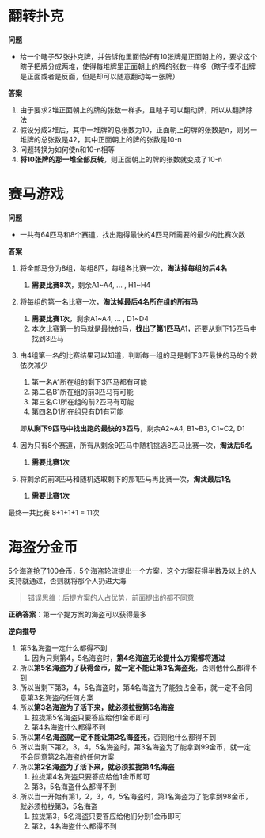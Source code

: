 # 翻转扑克

**问题**

- 给一个瞎子52张扑克牌，并告诉他里面恰好有10张牌是正面朝上的，要求这个瞎子把牌分成两堆，使得每堆牌里正面朝上的牌的张数一样多（瞎子摸不出牌是正面或者是反面，但是却可以随意翻动每一张牌）

**答案**

1. 由于要求2堆正面朝上的牌的张数一样多，且瞎子可以翻动牌，所以从翻牌除法
2. 假设分成2堆后，其中一堆牌的总张数为10，正面朝上的牌的张数是n，则另一堆牌的总张数是42，其中正面朝上的牌的张数是10-n
3. 问题转换为如何使n和10-n相等
4. **将10张牌的那一堆全部反转**，则正面朝上的牌的张数就变成了10-n



# 赛马游戏

**问题**

- 一共有64匹马和8个赛道，找出跑得最快的4匹马所需要的最少的比赛次数

**答案**

1. 将全部马分为8组，每组8匹，每组各比赛一次，**淘汰掉每组的后4名**

   1. **需要比赛8次**，剩余A1~A4, ... , H1~H4

2. 将每组的第一名比赛一次，**淘汰掉最后4名所在组的所有马**

   1. **需要比赛1次**，剩余A1~A4, ... , D1~D4
   2. 本次比赛第一的马就是最快的马，**找出了第1匹马**A1，还要从剩下15匹马中找到3匹马

3. 由4组第一名的比赛结果可以知道，判断每一组的马是剩下3匹最快的马的个数依次减少

   1. 第一名A1所在组的剩下3匹马都有可能
   2. 第二名B1所在组的前3匹马有可能
   3. 第三名C1所在组的前2匹马有可能
   4. 第四名D1所在组只有D1有可能

   即**从剩下9匹马中找出跑的最快的3匹马**，剩余A2~A4, B1~B3, C1~C2, D1

4. 因为只有8个赛道，所有从剩余9匹马中随机挑选8匹马比赛一次，**淘汰后5名**

   1. **需要比赛1次**

5. 将剩余的前3匹马和随机选取剩下的那1匹马再比赛一次，**淘汰最后1名**

   1. **需要比赛1次**

最终一共比赛 8+1+1+1 = 11次

# 海盗分金币

5个海盗抢了100金币，5个海盗轮流提出一个方案，这个方案获得半数及以上的人支持就通过，否则就将那个人扔进大海

> 错误思维：后提方案的人占优势，前面提出的都不同意

**正确答案**：第一个提方案的海盗可以获得最多

**逆向推导**

1. 第5名海盗一定什么都得不到
   1. 因为只剩第4，5名海盗时，**第4名海盗无论提什么方案都将通过**
2. 所以**第5名海盗为了获得金币，就一定不能让第3名海盗死**，否则他什么都得不到
3. 所以当剩下第3，4，5名海盗时，第4名海盗为了能独占金币，就一定不会同意第3名海盗的任何方案
4. 所以**第3名海盗为了活下来，就必须拉拢第5名海盗**
   1. 拉拢第5名海盗只要答应给他1金币即可
   2. 第4名海盗什么都得不到
5. 所以**第4名海盗就一定不能让第2名海盗死**，否则他什么都得不到
6. 所以当剩下第2，3，4，5名海盗时，第3名海盗为了能拿到99金币，就一定不会同意第2名海盗的任何方案
7. 所以**第2名海盗为了活下来，就必须拉拢第4名海盗**
   1. 拉拢第4名海盗只要答应给他1金币即可
   2. 第3，5名海盗什么都得不到
8. 所以当一开始有第1，2，3，4，5名海盗时，第1名海盗为了能拿到98金币，就必须拉拢第3，5名海盗
   1. 拉拢第3，5名海盗只要答应给他们分别1金币即可
   2. 第2，4名海盗什么都得不到
